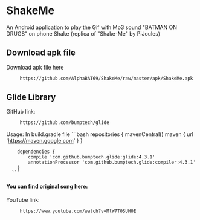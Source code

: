 # ShakeMe
An Android application to play the Gif with Mp3 sound "BATMAN ON DRUGS" on phone Shake (replica of "Shake-Me" by PiJoules)
## Download apk file
Download apk file here
```bash
	 https://github.com/AlphaBAT69/ShakeMe/raw/master/apk/ShakeMe.apk
```
## Glide Library
  GitHub link:
```bash
     https://github.com/bumptech/glide
```
  Usage:
    In build.gradle file
	```bash
		repositories {
			mavenCentral()
			maven { url 'https://maven.google.com' }
		}

		dependencies {
			compile 'com.github.bumptech.glide:glide:4.3.1'
			annotationProcessor 'com.github.bumptech.glide:compiler:4.3.1'
		}
	  ```
#### You can find original song here:
  YouTube link:
```bash
     https://www.youtube.com/watch?v=MlW7T0SUH0E
```
